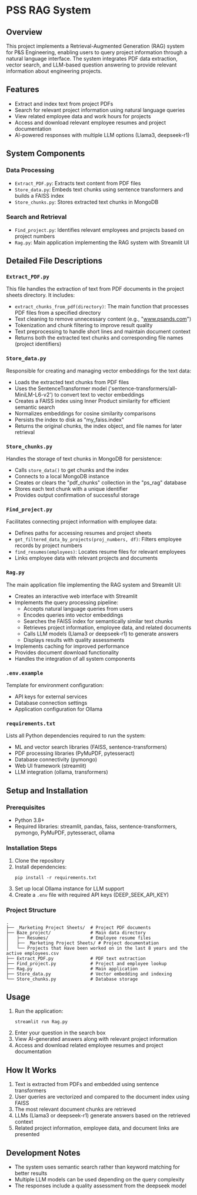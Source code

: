 # PSS RAG System

## Overview
This project implements a Retrieval-Augmented Generation (RAG) system for P&S Engineering, enabling users to query project information through a natural language interface. The system integrates PDF data extraction, vector search, and LLM-based question answering to provide relevant information about engineering projects.

## Features
- Extract and index text from project PDFs
- Search for relevant project information using natural language queries
- View related employee data and work hours for projects
- Access and download relevant employee resumes and project documentation
- AI-powered responses with multiple LLM options (Llama3, deepseek-r1)

## System Components

### Data Processing
- `Extract_PDF.py`: Extracts text content from PDF files
- `Store_data.py`: Embeds text chunks using sentence transformers and builds a FAISS index
- `Store_chunks.py`: Stores extracted text chunks in MongoDB

### Search and Retrieval
- `Find_project.py`: Identifies relevant employees and projects based on project numbers
- `Rag.py`: Main application implementing the RAG system with Streamlit UI

## Detailed File Descriptions

### `Extract_PDF.py`
This file handles the extraction of text from PDF documents in the project sheets directory. It includes:
- `extract_chunks_from_pdf(directory)`: The main function that processes PDF files from a specified directory
- Text cleaning to remove unnecessary content (e.g., "www.psands.com")
- Tokenization and chunk filtering to improve result quality
- Text preprocessing to handle short lines and maintain document context
- Returns both the extracted text chunks and corresponding file names (project identifiers)

### `Store_data.py`
Responsible for creating and managing vector embeddings for the text data:
- Loads the extracted text chunks from PDF files
- Uses the SentenceTransformer model ('sentence-transformers/all-MiniLM-L6-v2') to convert text to vector embeddings
- Creates a FAISS index using Inner Product similarity for efficient semantic search
- Normalizes embeddings for cosine similarity comparisons
- Persists the index to disk as "my_faiss.index"
- Returns the original chunks, the index object, and file names for later retrieval

### `Store_chunks.py`
Handles the storage of text chunks in MongoDB for persistence:
- Calls `store_data()` to get chunks and the index
- Connects to a local MongoDB instance
- Creates or clears the "pdf_chunks" collection in the "ps_rag" database
- Stores each text chunk with a unique identifier
- Provides output confirmation of successful storage

### `Find_project.py`
Facilitates connecting project information with employee data:
- Defines paths for accessing resumes and project sheets
- `get_filtered_data_by_projects(proj_numbers, df)`: Filters employee records by project numbers
- `find_resumes(employees)`: Locates resume files for relevant employees
- Links employee data with relevant projects and documents

### `Rag.py`
The main application file implementing the RAG system and Streamlit UI:
- Creates an interactive web interface with Streamlit
- Implements the query processing pipeline:
  - Accepts natural language queries from users
  - Encodes queries into vector embeddings
  - Searches the FAISS index for semantically similar text chunks
  - Retrieves project information, employee data, and related documents
  - Calls LLM models (Llama3 or deepseek-r1) to generate answers
  - Displays results with quality assessments
- Implements caching for improved performance
- Provides document download functionality
- Handles the integration of all system components

### `.env.example`
Template for environment configuration:
- API keys for external services
- Database connection settings
- Application configuration for Ollama

### `requirements.txt`
Lists all Python dependencies required to run the system:
- ML and vector search libraries (FAISS, sentence-transformers)
- PDF processing libraries (PyMuPDF, pytesseract)
- Database connectivity (pymongo)
- Web UI framework (streamlit)
- LLM integration (ollama, transformers)

## Setup and Installation

### Prerequisites
- Python 3.8+
- Required libraries: streamlit, pandas, faiss, sentence-transformers, pymongo, PyMuPDF, pytesseract, ollama

### Installation Steps
1. Clone the repository
2. Install dependencies:
   ```
   pip install -r requirements.txt
   ```
3. Set up local Ollama instance for LLM support
4. Create a `.env` file with required API keys (DEEP_SEEK_API_KEY)

### Project Structure
```
.
├── _Marketing Project Sheets/  # Project PDF documents
├── Baze_project/               # Main data directory
│   ├── Resumes/                # Employee resume files
│   ├── _Marketing Project Sheets/ # Project documentation
│   └── Projects that Have been worked on in the last 8 years and the active employees.csv
├── Extract_PDF.py              # PDF text extraction
├── Find_project.py             # Project and employee lookup
├── Rag.py                      # Main application
├── Store_data.py               # Vector embedding and indexing
└── Store_chunks.py             # Database storage
```

## Usage
1. Run the application:
   ```
   streamlit run Rag.py
   ```
2. Enter your question in the search box
3. View AI-generated answers along with relevant project information
4. Access and download related employee resumes and project documentation

## How It Works
1. Text is extracted from PDFs and embedded using sentence transformers
2. User queries are vectorized and compared to the document index using FAISS
3. The most relevant document chunks are retrieved
4. LLMs (Llama3 or deepseek-r1) generate answers based on the retrieved context
5. Related project information, employee data, and document links are presented

## Development Notes
- The system uses semantic search rather than keyword matching for better results
- Multiple LLM models can be used depending on the query complexity
- The responses include a quality assessment from the deepseek model
